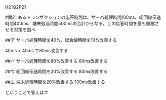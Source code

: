H21Q2P21

#問21 あるトランザクションの応答時間は、サーバ処理時間100ms、総回線伝送時間400ms、端末処理時間500msの合計からなる。この応答時間を最も短縮させる対策を選べ

##ア サーバ処理時間を40%、総会線時間を10%改善する

40ms + 40ms で80ms改善する

##イ サーバ処理時間を80%改善する
80ms改善する

##ウ 総回線伝送時間を20%改善する
80ms改善する

##エ 端末処理時間を20%改善する
100ms改善する

ということで答えはエ